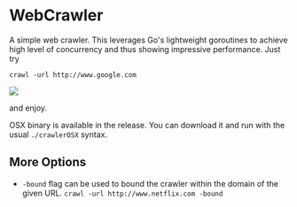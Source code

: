 # WebCrawler

A simple web crawler. This leverages Go's lightweight goroutines to achieve high level of concurrency and thus showing impressive performance. Just try

`crawl -url http://www.google.com`

![](demo.gif)

and enjoy.

OSX binary is available in the release. You can download it and run with the usual `./crawlerOSX` syntax.

## More Options

- `-bound` flag can be used to bound the crawler within the domain of the given URL.
`crawl -url http://www.netflix.com -bound`
